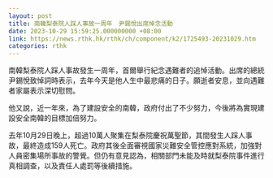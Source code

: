 ```yaml
---
layout: post
title: 南韓梨泰院人踩人事故一周年　尹錫悅出席悼念活動
date: 2023-10-29 15:59:25.000000000 +08:00
link: https://news.rthk.hk/rthk/ch/component/k2/1725493-20231029.htm
categories: rthk
---
```


南韓梨泰院人踩人事故發生一周年，首爾舉行紀念遇難者的追悼活動。出席的總統尹錫悅致悼詞時表示，去年今天是他人生中最悲痛的日子。願逝者安息，並向遇難者家屬表示深切慰問。

他又說，近一年來，為了建設安全的南韓，政府付出了不少努力，今後將為實現建設安全南韓的目標加倍努力。

去年10月29日晚上，超過10萬人聚集在梨泰院慶祝萬聖節，其間發生人踩人事故，最終造成159人死亡。政府其後全面審視國家災難安全管控應對系統，加強對人員密集場所事故的警覺。但仍有意見認為，相關部門未能及時就梨泰院事件進行真相調查，以及責任人處罰等後續措施。
